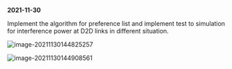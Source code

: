 **2021-11-30**

Implement the algorithm for preference list and implement test to simulation for interference power at D2D links in different situation.

![image-20211130144825257](C:\Users\elc20yl\AppData\Roaming\Typora\typora-user-images\image-20211130144825257.png)

![image-20211130144908561](C:\Users\elc20yl\AppData\Roaming\Typora\typora-user-images\image-20211130144908561.png)
